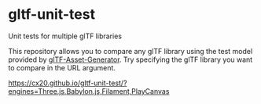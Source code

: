 # gltf-unit-test
Unit tests for multiple glTF libraries

This repository allows you to compare any glTF library using the test model provided by [glTF-Asset-Generator](https://github.com/KhronosGroup/glTF-Asset-Generator).
Try specifying the glTF library you want to compare in the URL argument.

https://cx20.github.io/gltf-unit-test/?engines=Three.js,Babylon.js,Filament,PlayCanvas

